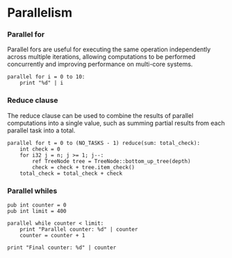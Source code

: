 # Parallelism

### Parallel for

Parallel fors are useful for executing the same operation independently across multiple iterations, allowing computations to be performed concurrently and improving performance on multi-core systems.

```
parallel for i = 0 to 10:
    print "%d" | i
```

### Reduce clause

The reduce clause can be used to combine the results of parallel computations into a single value, such as summing partial results from each parallel task into a total.

```
parallel for t = 0 to (NO_TASKS - 1) reduce(sum: total_check):
    int check = 0
    for i32 j = n; j >= 1; j--:
        ref TreeNode tree = TreeNode::bottom_up_tree(depth)
        check = check + tree.item_check()
    total_check = total_check + check
```

### Parallel whiles

```
pub int counter = 0
pub int limit = 400

parallel while counter < limit:
    print "Parallel counter: %d" | counter
    counter = counter + 1

print "Final counter: %d" | counter
```
